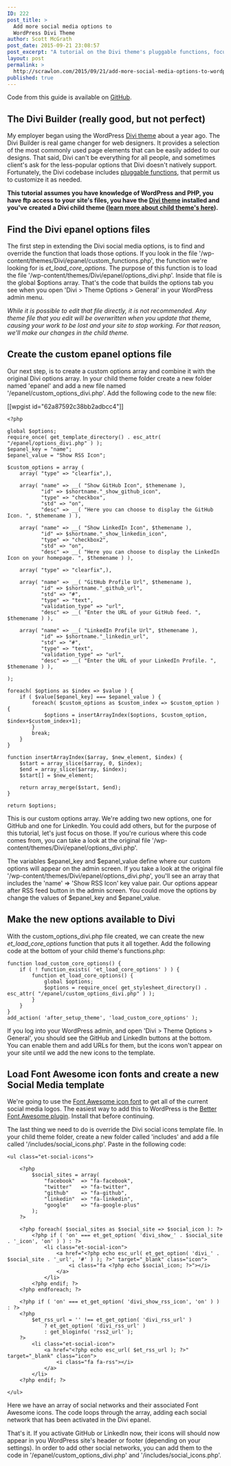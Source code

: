 ```yaml
---
ID: 222
post_title: >
  Add more social media options to
  WordPress Divi Theme
author: Scott McGrath
post_date: 2015-09-21 23:08:57
post_excerpt: "A tutorial on the Divi theme's pluggable functions, focused on extending the header/foooter social media options."
layout: post
permalink: >
  http://scrawlon.com/2015/09/21/add-more-social-media-options-to-wordpress-divi-theme/
published: true
---
```

Code from this guide is available on [GitHub][1].

## The Divi Builder (really good, but not perfect)

My employer began using the WordPress [Divi theme][2] about a year ago. The Divi Builder is real game changer for web designers. It provides a selection of the most commonly used page elements that can be easily added to our designs. That said, Divi can't be everything for all people, and sometimes client's ask for the less-popular options that Divi doesn't natively support. Fortunately, the Divi codebase includes [pluggable functions][3], that permit us to customize it as needed.

**This tutorial assumes you have knowledge of WordPress and PHP, you have ftp access to your site's files, you have the [Divi theme][2] installed and you've created a Divi child theme ([learn more about child theme's here][4]).**

## Find the Divi epanel options files

The first step in extending the Divi social media options, is to find and override the function that loads those options. If you look in the file '/wp-content/themes/Divi/epanel/custom_functions.php', the function we're looking for is *et_load_core_options*. The purpose of this function is to load the file '/wp-content/themes/Divi/epanel/options_divi.php'. Inside that file is the global $options array. That's the code that builds the options tab you see when you open 'Divi > Theme Options > General' in your WordPress admin menu.

*While it is possible to edit that file directly, it is not recommended. Any theme file that you edit will be overwritten when you update that theme, causing your work to be lost and your site to stop working. For that reason, we'll make our changes in the child theme.*

## Create the custom epanel options file

Our next step, is to create a custom options array and combine it with the original Divi options array. In your child theme folder create a new folder named 'epanel' and add a new file named '/epanel/custom_options_divi.php'. Add the following code to the new file:

[[wpgist id="62a87592c38bb2adbcc4"]]

    <?php
    
    global $options;
    require_once( get_template_directory() . esc_attr( "/epanel/options_divi.php" ) );
    $epanel_key = "name";
    $epanel_value = "Show RSS Icon";
    
    $custom_options = array (
        array( "type" => "clearfix",),
    
        array( "name" => __( "Show GitHub Icon", $themename ),
               "id" => $shortname."_show_github_icon",
               "type" => "checkbox",
               "std" => "on",
               "desc" => __( "Here you can choose to display the GitHub Icon. ", $themename ) ),
    
        array( "name" => __( "Show LinkedIn Icon", $themename ),
               "id" => $shortname."_show_linkedin_icon",
               "type" => "checkbox2",
               "std" => "on",
               "desc" => __( "Here you can choose to display the LinkedIn Icon on your homepage. ", $themename ) ),
    
        array( "type" => "clearfix",),
    
        array( "name" => __( "GitHub Profile Url", $themename ),
               "id" => $shortname."_github_url",
               "std" => "#",
               "type" => "text",
               "validation_type" => "url",
               "desc" => __( "Enter the URL of your GitHub feed. ", $themename ) ),
    
        array( "name" => __( "LinkedIn Profile Url", $themename ),
               "id" => $shortname."_linkedin_url",
               "std" => "#",
               "type" => "text",
               "validation_type" => "url",
               "desc" => __( "Enter the URL of your LinkedIn Profile. ", $themename ) ),
    
    );
    
    foreach( $options as $index => $value ) {
        if ( $value[$epanel_key] === $epanel_value ) {
            foreach( $custom_options as $custom_index => $custom_option ) {
                $options = insertArrayIndex($options, $custom_option, $index+$custom_index+1);
            }
            break;
        }
    }
    
    function insertArrayIndex($array, $new_element, $index) {
        $start = array_slice($array, 0, $index);
        $end = array_slice($array, $index);
        $start[] = $new_element;
    
        return array_merge($start, $end);
    }
    
    return $options;
    

This is our custom options array. We're adding two new options, one for GitHub and one for LinkedIn. You could add others, but for the purpose of this tutorial, let's just focus on those. If you're curious where this code comes from, you can take a look at the original file '/wp-content/themes/Divi/epanel/options_divi.php'.

The variables $epanel_key and $epanel_value define where our custom options will appear on the admin screen. If you take a look at the original file '/wp-content/themes/Divi/epanel/options_divi.php', you'll see an array that includes the 'name' => 'Show RSS Icon' key value pair. Our options appear after RSS feed button in the admin screen. You could move the options by change the values of $epanel_key and $epanel_value.

## Make the new options available to Divi

With the custom_options_divi.php file created, we can create the new *et_load_core_options* function that puts it all together. Add the following code at the bottom of your child theme's functions.php:

    function load_custom_core_options() {
        if ( ! function_exists( 'et_load_core_options' ) ) {
            function et_load_core_options() {
                global $options;
                $options = require_once( get_stylesheet_directory() . esc_attr( "/epanel/custom_options_divi.php" ) );
            }
        }
    }
    add_action( 'after_setup_theme', 'load_custom_core_options' );
    

If you log into your WordPress admin, and open 'Divi > Theme Options > General', you should see the GitHub and LinkedIn buttons at the bottom. You can enable them and add URLs for them, but the icons won't appear on your site until we add the new icons to the template.

## Load Font Awesome icon fonts and create a new Social Media template

We're going to use the [Font Awesome icon font][5] to get all of the current social media logos. The easiest way to add this to WordPress is the [Better Font Awesome plugin][6]. Install that before continuing.

The last thing we need to do is override the Divi social icons template file. In your child theme folder, create a new folder called 'includes' and add a file called '/includes/social_icons.php'. Paste in the following code:

    <ul class="et-social-icons">
    
        <?php
            $social_sites = array(
                "facebook"  => "fa-facebook",
                "twitter"   => "fa-twitter",
                "github"    => "fa-github",
                "linkedin"  => "fa-linkedin",
                "google"    => "fa-google-plus"
            );
        ?>
    
        <?php foreach( $social_sites as $social_site => $social_icon ): ?>
            <?php if ( 'on' === et_get_option( 'divi_show_' . $social_site . '_icon', 'on' ) ) : ?>
                <li class="et-social-icon">
                    <a href="<?php echo esc_url( et_get_option( 'divi_' . $social_site . '_url', '#' ) ); ?>" target="_blank" class="icon">
                        <i class="fa <?php echo $social_icon; ?>"></i>
                    </a>
                </li>
            <?php endif; ?>
        <?php endforeach; ?>
    
        <?php if ( 'on' === et_get_option( 'divi_show_rss_icon', 'on' ) ) : ?>
        <?php
            $et_rss_url = '' !== et_get_option( 'divi_rss_url' )
                ? et_get_option( 'divi_rss_url' )
                : get_bloginfo( 'rss2_url' );
        ?>
            <li class="et-social-icon">
                <a href="<?php echo esc_url( $et_rss_url ); ?>" target="_blank" class="icon">
                    <i class="fa fa-rss"></i>
                </a>
            </li>
        <?php endif; ?>
    
    </ul>
    

Here we have an array of social networks and their associated Font Awesome icons. The code loops through the array, adding each social network that has been activated in the Divi epanel.

That's it. If you activate GitHub or LinkedIn now, their icons will should now appear in you WordPress site's header or footer (depending on your settings). In order to add other social networks, you can add them to the code in '/epanel/custom_options_divi.php' and '/includes/social_icons.php'.

 [1]: https://github.com/scrawlon/add-more-social-media-options-to-wordpress-divi-theme
 [2]: http://www.elegantthemes.com/gallery/divi/
 [3]: https://codex.wordpress.org/Pluggable_Functions
 [4]: http://www.eleganttweaks.com/learn/creating-a-child-theme/
 [5]: https://fortawesome.github.io/Font-Awesome/
 [6]: https://wordpress.org/plugins/better-font-awesome/